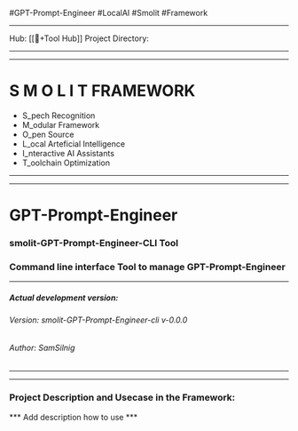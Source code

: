 #GPT-Prompt-Engineer #LocalAI #Smolit #Framework
________________________________________________________________________
Hub: [[🎯+Tool Hub]]
Project Directory:
________________________________________________________________________
________________________________________________________________________
# S M O L I T     FRAMEWORK

+ S_pech Recognition
+ M_odular Framework
+ O_pen Source
+ L_ocal Arteficial Intelligence
+ I_nteractive AI Assistants
+ T_oolchain Optimization
________________________________________________________________________
________________________________________________________________________
# GPT-Prompt-Engineer
### smolit-GPT-Prompt-Engineer-CLI Tool
### Command line interface Tool to manage GPT-Prompt-Engineer
________________________________________________________________________
##### Actual development version:

###### Version: smolit-GPT-Prompt-Engineer-cli v-0.0.0
###### Author: SamSilnig
________________________________________________________________________
________________________________________________________________________

### Project Description and Usecase in the Framework:

*** Add description how to use ***